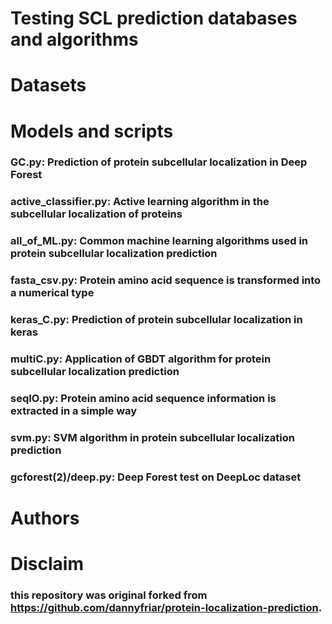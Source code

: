 # **Testing SCL prediction databases and algorithms**

# Datasets

# Models and scripts

### GC.py: Prediction of protein subcellular localization in Deep Forest
### active_classifier.py: Active learning algorithm in the subcellular localization of proteins
### all_of_ML.py: Common machine learning algorithms used in protein subcellular localization prediction
### fasta_csv.py: Protein amino acid sequence is transformed into a numerical type
### keras_C.py: Prediction of protein subcellular localization in keras
### multiC.py: Application of GBDT algorithm for protein subcellular localization prediction
### seqIO.py: Protein amino acid sequence information is extracted in a simple way
### svm.py: SVM algorithm in protein subcellular localization prediction
### gcforest(2)/deep.py: Deep Forest test on DeepLoc dataset
# Authors


# Disclaim
### this repository was original forked from https://github.com/dannyfriar/protein-localization-prediction.
